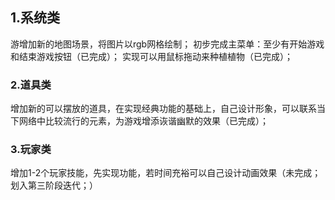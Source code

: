 ## 1.系统类  
游增加新的地图场景，将图片以rgb网格绘制；
初步完成主菜单：至少有开始游戏和结束游戏按钮（已完成）； 
实现可以用鼠标拖动来种植植物（已完成）；

### 2.道具类  
增加新的可以摆放的道具，在实现经典功能的基础上，自己设计形象，可以联系当下网络中比较流行的元素，为游戏增添诙谐幽默的效果（已完成）；

### 3.玩家类  
增加1-2个玩家技能，先实现功能，若时间充裕可以自己设计动画效果（未完成；划入第三阶段迭代；） 


 
